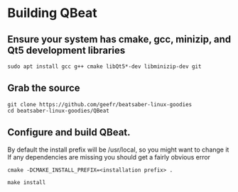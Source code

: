 # Building QBeat
## Ensure your system has cmake, gcc, minizip, and Qt5 development libraries
`sudo apt install gcc g++ cmake libQt5*-dev libminizip-dev git`

## Grab the source
```
git clone https://github.com/geefr/beatsaber-linux-goodies
cd beatsaber-linux-goodies/QBeat
```

## Configure and build QBeat. 
By default the install prefix will be /usr/local, so you might want to change it
If any dependencies are missing you should get a fairly obvious error


`cmake -DCMAKE_INSTALL_PREFIX=<installation prefix> .`

`make install`
